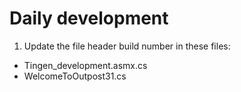 # Daily development

1. Update the file header build number in these files:

- Tingen_development.asmx.cs
- WelcomeToOutpost31.cs